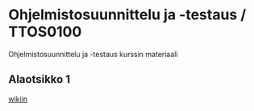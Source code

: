 # Ohjelmistosuunnittelu ja -testaus / TTOS0100
Ohjelmistosuunnittelu ja -testaus kurssin materiaali

## Alaotsikko 1
[wikiin](https://github.com/petmatin/Ohjelmistosuunnittelu-TTOS0100/wiki)
